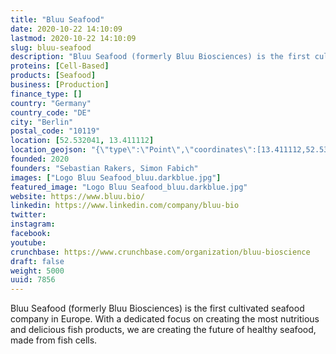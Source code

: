 ```yaml
---
title: "Bluu Seafood"
date: 2020-10-22 14:10:09
lastmod: 2020-10-22 14:10:09
slug: bluu-seafood
description: "Bluu Seafood (formerly Bluu Biosciences) is the first cultivated seafood company in Europe. With a dedicated focus on creating the most nutritious and delicious fish products, we are creating the future of healthy seafood, made from fish cells."
proteins: [Cell-Based]
products: [Seafood]
business: [Production]
finance_type: []
country: "Germany"
country_code: "DE"
city: "Berlin"
postal_code: "10119"
location: [52.532041, 13.411112]
location_geojson: "{\"type\":\"Point\",\"coordinates\":[13.411112,52.532041]}"
founded: 2020
founders: "Sebastian Rakers, Simon Fabich"
images: ["Logo Bluu Seafood_bluu.darkblue.jpg"]
featured_image: "Logo Bluu Seafood_bluu.darkblue.jpg"
website: https://www.bluu.bio/
linkedin: https://www.linkedin.com/company/bluu-bio
twitter: 
instagram: 
facebook: 
youtube: 
crunchbase: https://www.crunchbase.com/organization/bluu-bioscience
draft: false
weight: 5000
uuid: 7856
---
```

Bluu Seafood (formerly Bluu Biosciences) is the first cultivated seafood company in Europe. With a dedicated focus on creating the most nutritious and delicious fish products, we are creating the future of healthy seafood, made from fish cells.
